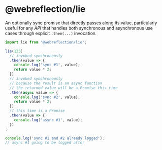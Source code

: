 # @webreflection/lie

An optionally sync promise that directly passes along its value, particularly useful for any *API* that handles both synchronous and asynchronous use cases through explicit `.then(...)` invocation.

```js
import lie from '@webreflection/lie';

lie(123)
  // invoked synchronously
  .then(value => {
    console.log('sync #1', value);
    return value * 2;
  })
  // invoked synchronously
  // because the result is an async function
  // the returned value will be a Promise this time
  .then(async value => {
    console.log('sync #2', value);
    return value * 2;
  })
  // this time is a Promise
  .then(value => {
    console.log('async #1', value);
  })
;

console.log('sync #1 and #2 already logged');
// async #1 going to be logged after
```
